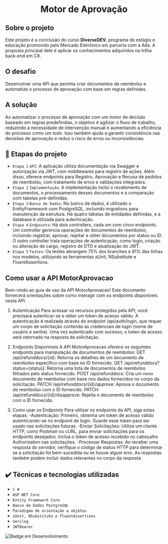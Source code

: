 <h1 align="center"> Motor de Aprovação </h1>

## Sobre o projeto
Este projeto é a conclusão do curso **DiverseDEV**, programa de estágio e educação promovido pelo Mercado Eletrônico em parceria com a Ada. A proposta principal dele é aplicar os conhecimentos adquiridos na trilha back-end em C#.

## O desafio 
Desenvolver uma API que permita criar documentos de reembolso e automatize o processo de aprovação com base em regras definidas.

## A solução
Ao automatizar o processo de aprovação com um motor de decisão baseado em regras predefinidas, o objetivo é agilizar o fluxo de trabalho, reduzindo a necessidade de intervenção manual e aumentando a eficiência do processo como um todo. Isso também ajuda a garantir consistência nas decisões de aprovação e reduz o risco de erros ou inconsistências.

## 🔨 Etapas do projeto

- `Etapa 1` `API`: A aplicação utiliza documentação via Swagger e autorização via JWT, com middlewares para registro de ações. Além disso, oferece endpoints para Registro, Aprovação e Recusa de pedidos de reembolso, com tratamento de erros e validações integrados.
- `Etapa 2` `Implementação`: A implementação inclui o recebimento de documentos, o processamento desses documentos e a comparação com tabelas pré-definidas.
- `Etapa 3` `Banco de Dados`: No banco de dados, é utilizado o EntityFramework com PostgreSQL, incluindo migrations para manutenção da estrutura. Há quatro tabelas de entidades definidas, e a database é utilizada para autenticação.
- `Etapa 4` `Endpoints`: Há dois controllers, cada um com cinco endpoints. Um controller gerencia operações de documentos de reembolso, incluindo registrar, aprovar, rejeitar e obter documentos por status ou ID. O outro controller trata operações de autenticação, como login, criação ou alteração de cargo, registro de DTO e atualização do JWT.
- `Etapa 5` `Testes`: Os testes abrangem 75% dos branches e 81% das linhas nos modelos, utilizando as ferramentas xUnit, NSubstitute e FluentAssertions. 

## Como usar a API MotorAprovacao
Bem-vindo ao guia de uso da API MotorAprovacao! Este documento fornecerá orientações sobre como interagir com os endpoints disponíveis nesta API.

1. Autenticação
Para acessar os recursos protegidos pela API, você precisará autenticar-se e obter um token de acesso válido. A autenticação é realizada através do endpoint /api/auth/login, que requer um corpo de solicitação contendo as credenciais de login (nome de usuário e senha). Uma vez autenticado com sucesso, o token de acesso será retornado na resposta da solicitação.

2. Endpoints Disponíveis
A API MotorAprovacao oferece os seguintes endpoints para manipulação de documentos de reembolso:
GET /api/refunddocs/{id}: Retorna os detalhes de um documento de reembolso específico com base no ID fornecido.
GET /api/refunddocs?status={status}: Retorna uma lista de documentos de reembolso filtrados pelo status fornecido.
POST /api/refunddocs: Cria um novo documento de reembolso com base nos dados fornecidos no corpo da solicitação.
PATCH /api/refunddocs/{id}/approve: Aprova o documento de reembolso com o ID fornecido.
PATCH /api/refunddocs/{id}/disapprove: Rejeita o documento de reembolso com o ID fornecido.

3. Como usar os Endpoints
Para utilizar os endpoints da API, siga estas etapas:
-Autenticação: Primeiro, obtenha um token de acesso válido autenticando-se no endpoint de login. Guarde esse token para ser usado nas solicitações futuras.
-Enviar Solicitações: Utilize um cliente HTTP, como Postman ou cURL, para enviar solicitações para os endpoints desejados. Inclua o token de acesso recebido no cabeçalho Authorization nas  solicitações.
-Processar Respostas: Ao receber uma resposta do servidor, verifique o código de status HTTP para determinar se a solicitação foi bem-sucedida ou se houve algum erro. As respostas também podem incluir dados relevantes no corpo da resposta.

## ✔️ Técnicas e tecnologias utilizadas

- ``C #``
- ``ASP.NET Core``
- ``Entity Framework Core``
- ``Banco de Dados PostgreSQL``
- ``Paradigma de orientação a objetos``
- ``xUnit, NSubstitute e FluentAssertions``
- ``Serilog``
- ``JWTBearer``


![Badge em Desenvolvimento](http://img.shields.io/static/v1?label=STATUS&message=EM%20DESENVOLVIMENTO&color=GREEN&style=for-the-badge)
